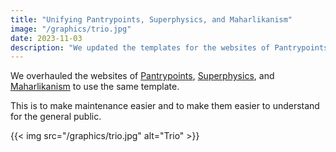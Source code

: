 ```yaml
---
title: "Unifying Pantrypoints, Superphysics, and Maharlikanism"
image: "/graphics/trio.jpg"
date: 2023-11-03
description: "We updated the templates for the websites of Pantrypoints, Superphysics, and Maharlikanism"
---
```



We overhauled the websites of [Pantrypoints](/), [Superphysics](https://www.superphysics.org), and [Maharlikanism](https://maharlika.superphysics.org) to use the same template. 

This is to make maintenance easier and to make them easier to understand for the general public.


{{< img src="/graphics/trio.jpg" alt="Trio" >}}